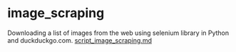 # image_scraping
Downloading a list of images from the web using selenium library in Python and duckduckgo.com.
[script_image_scraping.md](https://github.com/wahbimo/image_scraping/files/11288205/script_image_scraping.md)
